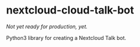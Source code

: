 # nextcloud-cloud-talk-bot

*Not yet ready for production, yet.*

Python3 library for creating a Nextcloud Talk bot. 

